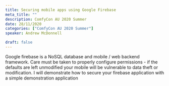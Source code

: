 ```yaml
---
title: Securing mobile apps using Google Firebase
meta_title: ""
description: ComfyCon AU 2020 Summer
date: 28/11/2020
categories: ["ComfyCon AU 2020 Summer"]
speaker: Andrew McDonnell

draft: false
---
```

Google firebase is a NoSQL database and mobile / web backend framework. Care must be taken to properly configure permissions - if the defaults are left unmodified your mobile will be vulnerable to data theft or modification. I will demonstrate how to secure your firebase application with a simple demonstration application

